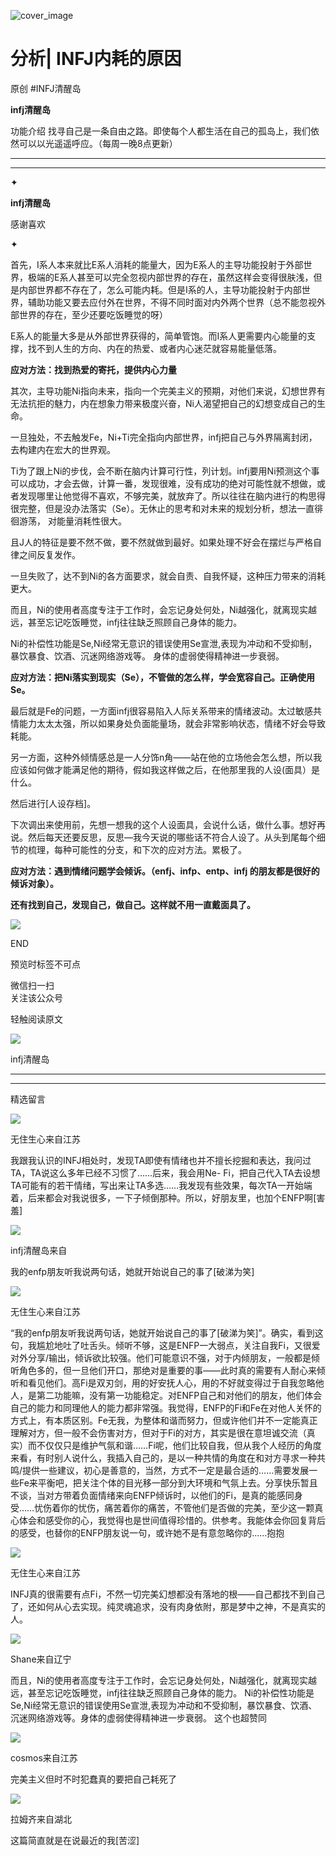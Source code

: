![cover_image](https://mmbiz.qlogo.cn/mmbiz_jpg/DZCdtia4bJxqdtsibh66VeQtwmnUIvFwPo8k7u5DDnicWiageGZcMV93icFfRCl026jlnxu3Ed8qicJIPG2xlXSeDmVQ/0?wx_fmt=jpeg)

#  分析| INFJ内耗的原因

原创  #INFJ清醒岛  

**infj清醒岛**



功能介绍  找寻自己是一条自由之路。即使每个人都生活在自己的孤岛上，我们依然可以以光遥遥呼应。（每周一晚8点更新）

__ __

__ _ _

✦

  

**infj清醒岛**

感谢喜欢

✦

  

  

首先，I系人本来就比E系人消耗的能量大，因为E系人的主导功能投射于外部世界，极端的E系人甚至可以完全忽视内部世界的存在，虽然这样会变得很肤浅，但是内部世界都不存在了，怎么可能内耗。但是I系的人，主导功能投射于内部世界，辅助功能又要去应付外在世界，不得不同时面对内外两个世界（总不能忽视外部世界的存在，至少还要吃饭睡觉的呀）

E系人的能量大多是从外部世界获得的，简单管饱。而I系人更需要内心能量的支撑，找不到人生的方向、内在的热爱、或者内心迷茫就容易能量低落。

**应对方法：找到热爱的寄托，提供内心力量**

其次，主导功能Ni指向未来，指向一个完美主义的预期，对他们来说，幻想世界有无法抗拒的魅力，内在想象力带来极度兴奋，Ni人渴望把自己的幻想变成自己的生命。

一旦独处，不去触发Fe，Ni+Ti完全指向内部世界，infj把自己与外界隔离封闭，去构建内在宏大的世界观。

Ti为了跟上Ni的步伐，会不断在脑内计算可行性，列计划。infj要用Ni预测这个事可以成功，才会去做，计算一番，发现很难，没有成功的绝对可能性就不想做，或者发现哪里让他觉得不喜欢，不够完美，就放弃了。所以往往在脑内进行的构思得很完整，但是没办法落实（Se）。无休止的思考和对未来的规划分析，想法一直徘徊游荡，
对能量消耗性很大。

且J人的特征是要不然不做，要不然就做到最好。如果处理不好会在摆烂与严格自律之间反复发作。

一旦失败了，达不到Ni的各方面要求，就会自责、自我怀疑，这种压力带来的消耗更大。

而且，Ni的使用者高度专注于工作时，会忘记身处何处，Ni越强化，就离现实越远，甚至忘记吃饭睡觉，infj往往缺乏照顾自己身体的能力。

Ni的补偿性功能是Se,Ni经常无意识的错误使用Se宣泄,表现为冲动和不受抑制，暴饮暴食、饮酒、沉迷网络游戏等。  身体的虚弱使得精神进一步衰弱。

**应对方法：把Ni落实到现实（Se），不管做的怎么样，学会宽容自己。正确使用Se。**

最后就是Fe的问题，一方面infj很容易陷入人际关系带来的情绪波动。太过敏感共情能力太太太强，所以如果身处负面能量场，就会非常影响状态，情绪不好会导致耗能。

  

另一方面，这种外倾情感总是一人分饰n角——站在他的立场他会怎么想，所以我应该如何做才能满足他的期待，假如我这样做之后，在他那里我的人设(面具）是什么。

然后进行[人设存档]。

下次调出来使用前，先想一想我的这个人设面具，会说什么话，做什么事。想好再说。然后每天还要反思，反思—我今天说的哪些话不符合人设了。从头到尾每个细节的梳理，每种可能性的分支，和下次的应对方法。累极了。

  

**应对方法：遇到情绪问题学会倾诉。（enfj、infp、entp、infj 的朋友都是很好的倾诉对象）。**

**还有找到自己，发现自己，做自己。这样就不用一直戴面具了。**

  

![](https://mmbiz.qpic.cn/mmbiz_gif/7FiadXCUBpqt43ySAFleQonQAWQDMwvCPOiaiaFlUYSG8ibicVqc4d5rBa4niaAWr9DmauJ43FCich2gaNDU6PiaKZQf6w/640?wx_fmt=gif)

END  

预览时标签不可点

微信扫一扫  
关注该公众号



轻触阅读原文

![](http://mmbiz.qpic.cn/mmbiz_png/DZCdtia4bJxpcRrqEcIicNn7icChObS1Eqm6u2hlN1LGAHvlMHZg6O2a3A47KdeC6IqvVTuryNZQpDFQ1LX3JvT9w/0?wx_fmt=png)

infj清醒岛







****



****





精选留言

![](http://mmsns.qpic.cn/mmsns/iaxNB5XaibCeLTYWIUGCYm7cS1kFxTx4ibUSEBZJ6VnOdXPDItJ9PaGRg/0)

无住生心来自江苏

我跟我认识的INFJ相处时，发现TA即使有情绪也并不擅长挖掘和表达，我问过TA，TA说这么多年已经不习惯了……后来，我会用Ne-
Fi，把自己代入TA去设想TA可能有的若干情绪，写出来让TA多选……我发现有些效果，每次TA一开始端着，后来都会对我说很多，一下子倾倒那种。所以，好朋友里，也加个ENFP啊[害羞]

![](http://wx.qlogo.cn/mmhead/Q3auHgzwzM4icoibBPppWkMrbLG1lB8KhWHaiaiabBib87BTTdVQC8Cyacg/64)

infj清醒岛来自

我的enfp朋友听我说两句话，她就开始说自己的事了[破涕为笑]

![](http://mmsns.qpic.cn/mmsns/iaxNB5XaibCeLTYWIUGCYm7cS1kFxTx4ibUSEBZJ6VnOdXPDItJ9PaGRg/0)

无住生心来自江苏

“我的enfp朋友听我说两句话，她就开始说自己的事了[破涕为笑]”。确实，看到这句，我尴尬地吐了吐舌头。倾听不够，这是ENFP一大弱点，关注自我Fi，又很爱对外分享/输出，倾诉欲比较强。他们可能意识不强，对于内倾朋友，一般都是倾听角色多的，但一旦他们开口，那绝对是重要的事——此时真的需要有人耐心来倾听和看见他们。高Fi是双刃剑，用的好安抚人心，用的不好就变得过于自我忽略他人，是第二功能嘛，没有第一功能稳定。对ENFP自己和对他们的朋友，他们体会自己的能力和同理他人的能力都非常强。我觉得，ENFP的Fi和Fe在对他人关怀的方式上，有本质区别。Fe无我，为整体和谐而努力，但或许他们并不一定能真正理解对方，但一般不会伤害对方，但对于Fi的对方，其实是很在意坦诚交流（真实）而不仅仅只是维护气氛和谐……Fi呢，他们比较自我，但从我个人经历的角度来看，有时别人说什么，我插入自己的，是以一种共情的角度在和对方寻求一种共鸣/提供一些建议，初心是善意的，当然，方式不一定是最合适的……需要发展一些Fe来平衡吧，把关注个体的目光移一部分到大环境和气氛上去。分享快乐暂且不谈，当对方带着负面情绪来向ENFP倾诉时，以他们的Fi，是真的能感同身受……忧伤着你的忧伤，痛苦着你的痛苦，不管他们是否做的完美，至少这一颗真心体会和感受你的心，我觉得也是世间值得珍惜的。供参考。我能体会你回复背后的感受，也替你的ENFP朋友说一句，或许她不是有意忽略你的……抱抱

![](http://mmsns.qpic.cn/mmsns/iaxNB5XaibCeLTYWIUGCYm7cS1kFxTx4ibUSEBZJ6VnOdXPDItJ9PaGRg/0)

无住生心来自江苏

INFJ真的很需要有点Fi，不然一切完美幻想都没有落地的根——自己都找不到自己了，还如何从心去实现。纯灵魂追求，没有肉身依附，那是梦中之神，不是真实的人。

![](http://mmsns.qpic.cn/mmsns/iaxNB5XaibCeLTYWIUGCYm7cS1kFxTx4ibUSEBZJ6VnOdXPDItJ9PaGRg/0)

Shane来自辽宁

而且，Ni的使用者高度专注于工作时，会忘记身处何处，Ni越强化，就离现实越远，甚至忘记吃饭睡觉，infj往往缺乏照顾自己身体的能力。
Ni的补偿性功能是Se,Ni经常无意识的错误使用Se宣泄,表现为冲动和不受抑制，暴饮暴食、饮酒、沉迷网络游戏等。身体的虚弱使得精神进一步衰弱。 这个也超赞同

![](http://mmsns.qpic.cn/mmsns/iaxNB5XaibCeLTYWIUGCYm7cS1kFxTx4ibUSEBZJ6VnOdXPDItJ9PaGRg/0)

cosmos来自江苏

完美主义但时不时犯蠢真的要把自己耗死了

![](http://mmsns.qpic.cn/mmsns/iaxNB5XaibCeLTYWIUGCYm7cS1kFxTx4ibUSEBZJ6VnOdXPDItJ9PaGRg/0)

拉姆齐来自湖北

这篇简直就是在说最近的我[苦涩]

